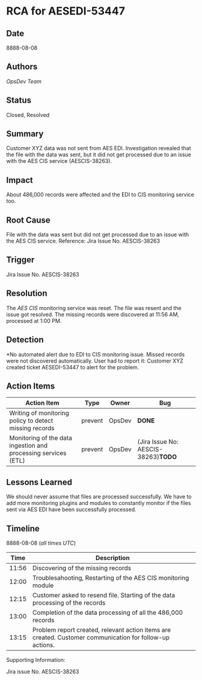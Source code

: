 # RCA for AESEDI-53447

## Date
8888-08-08

## Authors
*OpsDev Team*

## Status
Closed, Resolved

## Summary
Customer XYZ data was not sent from AES EDI. Investigation revealed that 
the file with the data was sent, but it did not get processed due to an issue with the AES CIS service (AESCIS-38263).

## Impact
About 486,000 records were affected and the EDI to CIS monitoring service too.

## Root Cause
File with the data was sent but did not get processed due to an issue with the AES CIS service.
Reference: Jira Issue No. AESCIS-38263

## Trigger
Jira Issue No. AESCIS-38263

## Resolution
The *AES CIS* monitoring service was reset. The file was resent and the issue got resolved. The missing records were discovered at 11:56 AM, processed at 1:00 PM.

## Detection
*No automated alert due to EDI to CIS monitoring issue. Missed records were not discovered automatically. User had to report it: Customer XYZ created ticket AESEDI-53447 to alert for the problem. 


## Action Items
| Action Item | Type | Owner | Bug |
| ----------- | ---- | ----- | --- |
| Writing of monitoring policy to detect missing records | prevent | OpsDev | **DONE** |
| Monitoring of the data ingestion and processing services (ETL) | prevent | OpsDev | (Jira Issue No: AESCIS-38263)**TODO** |

## Lessons Learned
We should never assume that files are processed successfully.
We have to add more monitoring plugins and modules to constantly monitor if the files sent via AES EDI have been successfully processed.


## Timeline

8888-08-08 (*all times UTC*)

| Time  | Description |
| ----- | ----------- |
| 11:56 | Discovering of the missing records |
| 12:00 | Troublesahooting, Restarting of the AES CIS monitoring module |
| 12:15 | Customer asked to resend file. Starting of the data processing of the records |
| 13:00 | Completion of the data processing of all the 486,000 records |
| 13:15 | Problem report created, relevant action items are created. Customer communication for follow-up actions. |

Supporting Information: 

Jira issue No. AESCIS-38263
